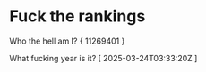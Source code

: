 # Fuck the rankings

Who the hell am I?
{ 11269401 }

What fucking year is it?
[ 2025-03-24T03:33:20Z ]

